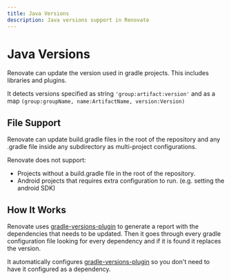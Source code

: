 ```yaml
---
title: Java Versions
description: Java versions support in Renovate
---
```


# Java Versions
Renovate can update the version used in gradle projects. This includes libraries and plugins.

It detects versions specified as string `'group:artifact:version'` and as a map `(group:groupName, name:ArtifactName, version:Version)` 

## File Support
Renovate can update build.gradle files in the root of the repository and any .gradle file inside any subdirectory as 
multi-project configurations.

Renovate does not support:
* Projects without a build.gradle file in the root of the repository.
* Android projects that requires extra configuration to run. (e.g. setting the android SDK) 

## How It Works
Renovate uses [gradle-versions-plugin](https://github.com/ben-manes/gradle-versions-plugin) to generate a report with the dependencies that needs 
to be updated. Then it goes through every gradle configuration file looking for every dependency and if it is found it 
replaces the version. 

It automatically configures [gradle-versions-plugin](https://github.com/ben-manes/gradle-versions-plugin) so you don't need to have it configured
as a dependency.
